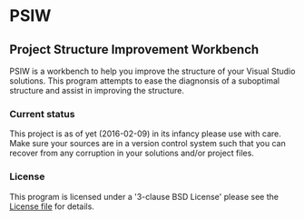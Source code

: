 # PSIW

## Project Structure Improvement Workbench

PSIW is a workbench to help you improve the structure of your Visual Studio
solutions. This program attempts to ease the diagnonsis of a suboptimal
structure and assist in improving the structure. 

### Current status
This project is as of yet (2016-02-09) in its infancy please use with
care. Make sure your sources are in a version control system such that
you can recover from any corruption in your solutions and/or project
files.

### License
This program is licensed under a '3-clause BSD License' please see the
[License file](LICENSE) for details.
